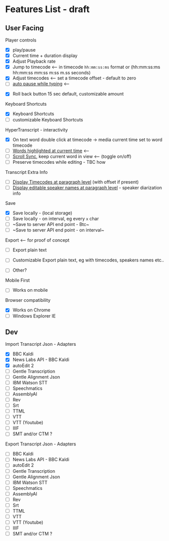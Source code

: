 # Features List - draft

## User Facing

Player controls
- [x] play/pause  
- [x] Current time + duration display
- [X] Adjust Playback rate 
- [x] Jump to timecode <—  in timecode `hh:mm:ss:ms` format or (hh:mm:ss:ms hh:mm:ss mm:ss m:ss m.ss seconds)
- [x] Adjust timecodes <— set a timecode offset - default to zero  
- [ ] [auto pause while typing](https://github.com/bbc/react-transcript-editor/issues/19) <-- 

<!-- - [ ] UI Turn off video preview (toggle on/off) -->
- [x] Roll back button 15 sec default, customizable amount 

Keyboard Shortcuts 
- [X] Keyboard Shortcuts 
- [ ] customizable Keyboard Shortcuts 

HyperTranscript - interactivity 
- [x] On text word double click at timecode -> media current time set to word timecode
- [ ] [Words highlighted at current time](https://github.com/bbc/react-transcript-editor/issues/25) <— 
- [ ] [Scroll Sync](https://github.com/bbc/react-transcript-editor/issues/34), keep current word in view <—  (toggle on/off) 
- [ ] Preserve timecodes while editing - TBC how

Transcript Extra Info
- [ ] [Display Timecodes at paragraph level](https://github.com/bbc/react-transcript-editor/issues/26) (with offset if present)
- [ ] [Display editable speaker names at paragraph level](https://github.com/bbc/react-transcript-editor/issues/26) - speaker diarization info 

Save
- [x] Save locally - (local storage)
- [ ] Save locally - on interval, eg every `x` char 
- [ ] ~Save to server API end point - Btc~
- [ ] ~Save to server API end point - on interval~ 

Export <-- for proof of concept
- [ ] Export plain text
- [ ] Customizable Export plain text, eg with timecodes, speakers names etc..
- [ ] Other?


Mobile First
- [ ] Works on mobile 

Browser compatibility
- [X] Works on Chrome
- [ ] Windows Explorer IE

## Dev 

Import Transcript Json - Adapters 
- [x] BBC Kaldi 
- [x] News Labs API - BBC Kaldi
- [x] autoEdit 2
- [ ] Gentle Transcription 
- [ ] Gentle Alignment Json
- [ ] IBM Watson STT
- [ ] Speechmatics
- [ ] AssemblyAI
- [ ] Rev
- [ ] Srt
- [ ] TTML
- [ ] VTT
- [ ] VTT (Youtube)
- [ ] IIIF 
- [ ] SMT and/or CTM ?<!-- SCLite -->

Export Transcript Json - Adapters 
- [ ] BBC Kaldi 
- [ ] News Labs API - BBC Kaldi
- [ ] autoEdit 2
- [ ] Gentle Transcription 
- [ ] Gentle Alignment Json
- [ ] IBM Watson STT
- [ ] Speechmatics
- [ ] AssemblyAI
- [ ] Rev
- [ ] Srt
- [ ] TTML
- [ ] VTT
- [ ] VTT (Youtube)
- [ ] IIIF 
- [ ] SMT and/or CTM ?

<!-- add Instructions on how to create adapters  -->

